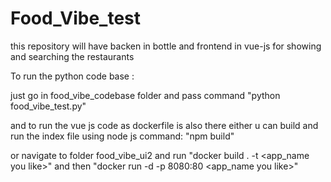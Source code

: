 # Food_Vibe_test
this repository will have backen in bottle and frontend in vue-js for showing and searching the restaurants


To run the python code base :

just go in food_vibe_codebase folder and pass command "python food_vibe_test.py"

and to run the vue js code as dockerfile is also there either u can build and run the index file using node js command: "npm build"

or navigate to folder food_vibe_ui2
and run "docker build . -t <app_name you like>"
and then "docker run -d -p 8080:80 <app_name you like>"
